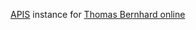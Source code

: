 [APIS](https://acdh-oeaw.github.io/apis-core-rdf/) instance for [Thomas Bernhard online](https://www.oeaw.ac.at/acdh/research/literary-textual-studies/research/authors-editions/ftb-thomas-bernhard-research-centre)
